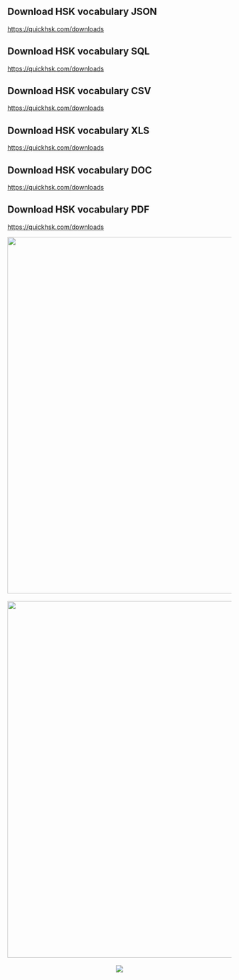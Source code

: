 ## Download HSK vocabulary JSON
https://quickhsk.com/downloads

## Download HSK vocabulary SQL
https://quickhsk.com/downloads
## Download HSK vocabulary CSV
https://quickhsk.com/downloads
## Download HSK vocabulary XLS
https://quickhsk.com/downloads
## Download HSK vocabulary DOC
https://quickhsk.com/downloads
## Download HSK vocabulary PDF
https://quickhsk.com/downloads

<div  align="center">
<img width='800px' src='https://github.com/ijazul-haq/hsk-vocabulary/blob/master/img/3.jpg'/>
</div>
<br>
<div  align="center">
<img width='800px' src='https://github.com/ijazul-haq/hsk-vocabulary/blob/master/img/1.JPG'/>
</div>
<br>
<div  align="center">
<img src='https://github.com/ijazul-haq/hsk-vocabulary/blob/master/img/2.jpg'/>
</div>
